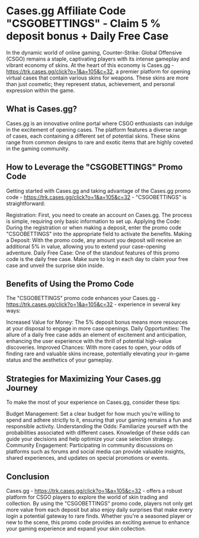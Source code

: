 <h1>Cases.gg Affiliate Code "CSGOBETTINGS" - Claim 5 % deposit bonus + Daily Free Case</h1>

In the dynamic world of online gaming, Counter-Strike: Global Offensive (CSGO) remains a staple, captivating players with its intense gameplay and vibrant economy of skins. At the heart of this economy is Cases.gg - https://trk.cases.gg/click?o=1&a=105&c=32, a premier platform for opening virtual cases that contain various skins for weapons. These skins are more than just cosmetic; they represent status, achievement, and personal expression within the game.

<h2>What is Cases.gg?</h2>

Cases.gg is an innovative online portal where CSGO enthusiasts can indulge in the excitement of opening cases. The platform features a diverse range of cases, each containing a different set of potential skins. These skins range from common designs to rare and exotic items that are highly coveted in the gaming community.

<h2>How to Leverage the "CSGOBETTINGS" Promo Code</h2>

Getting started with Cases.gg and taking advantage of the Cases.gg promo code - https://trk.cases.gg/click?o=1&a=105&c=32 - "CSGOBETTINGS" is straightforward:

Registration: First, you need to create an account on Cases.gg. The process is simple, requiring only basic information to set up.
Applying the Code: During the registration or when making a deposit, enter the promo code "CSGOBETTINGS" into the appropriate field to activate the benefits.
Making a Deposit: With the promo code, any amount you deposit will receive an additional 5% in value, allowing you to extend your case-opening adventure.
Daily Free Case: One of the standout features of this promo code is the daily free case. Make sure to log in each day to claim your free case and unveil the surprise skin inside.

<h2>Benefits of Using the Promo Code</h2>

The "CSGOBETTINGS" promo code enhances your Cases.gg - https://trk.cases.gg/click?o=1&a=105&c=32 - experience in several key ways:

Increased Value for Money: The 5% deposit bonus means more resources at your disposal to engage in more case openings.
Daily Opportunities: The allure of a daily free case adds an element of excitement and anticipation, enhancing the user experience with the thrill of potential high-value discoveries.
Improved Chances: With more cases to open, your odds of finding rare and valuable skins increase, potentially elevating your in-game status and the aesthetics of your gameplay.

<h2>Strategies for Maximizing Your Cases.gg Journey</h2>

To make the most of your experience on Cases.gg, consider these tips:

Budget Management: Set a clear budget for how much you’re willing to spend and adhere strictly to it, ensuring that your gaming remains a fun and responsible activity.
Understanding the Odds: Familiarize yourself with the probabilities associated with different cases. Knowledge of these odds can guide your decisions and help optimize your case selection strategy.
Community Engagement: Participating in community discussions on platforms such as forums and social media can provide valuable insights, shared experiences, and updates on special promotions or events.

<h2>Conclusion</h2>

Cases.gg - https://trk.cases.gg/click?o=1&a=105&c=32 - offers a robust platform for CSGO players to explore the world of skin trading and collection. By using the "CSGOBETTINGS" promo code, players not only get more value from each deposit but also enjoy daily surprises that make every login a potential gateway to rare finds. Whether you're a seasoned player or new to the scene, this promo code provides an exciting avenue to enhance your gaming experience and expand your skin collection.
